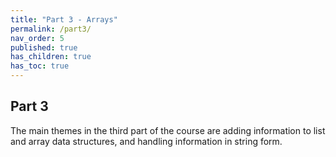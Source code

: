 ```yaml
---
title: "Part 3 - Arrays"
permalink: /part3/
nav_order: 5
published: true
has_children: true
has_toc: true
---
```


## Part 3

The main themes in the third part of the course are adding information to list and array data structures, and handling information in string form.
